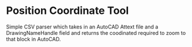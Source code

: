 # Position Coordinate Tool

Simple CSV parser which takes in an AutoCAD Attext file and a DrawingNameHandle field and returns the coodinated required to zoom to that block in AutoCAD. 

